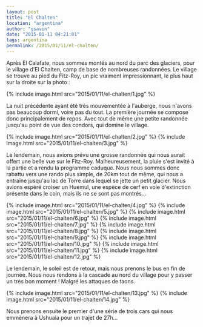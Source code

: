 ```yaml
---
layout: post
title: "El Chalten"
location: "argentina"
author: "gsavin"
date: "2015-01-11 04:21:01"
tags: argentina
permalink: /2015/01/11/el-chalten/
---
```

Après El Calafate, nous sommes montés au nord du parc des glaciers, pour le village d'El Chalten, camp de base de nombreuses randonnées. Le village se trouve au pied du Fitz-Roy, un pic vraiment impressionnant, le plus haut sur la droite sur la photo :

{% include image.html src="2015/01/11/el-chalten/1.jpg" %}

La nuit précédente ayant été très mouvementée à l'auberge, nous n'avons pas beaucoup dormi, voire pas du tout. La première journée se compose donc principalement de repos. Avec tout de même une petite randonnée jusqu'au point de vue des condors, qui domine le village.

{% include image.html src="2015/01/11/el-chalten/2.jpg" %}
{% include image.html src="2015/01/11/el-chalten/3.jpg" %}

Le lendemain, nous avions prévu une grosse randonnée qui nous aurait offert une belle vue sur le Fitz-Roy. Malheureusement, la pluie s'est invité à la partie et a rendu la programme caduque. Nous nous sommes donc rabattu vers une rando plus simple, de 20km tout de même, qui nous a entraîne jusqu'au lac de Torre dans lequel se jette un petit glacier. Nous avions espéré croiser un Huemul, une espèce de cerf en voie d'extinction présente dans le coin, mais ils ne se sont pas montrés...

{% include image.html src="2015/01/11/el-chalten/4.jpg" %}
{% include image.html src="2015/01/11/el-chalten/5.jpg" %}
{% include image.html src="2015/01/11/el-chalten/6.jpg" %}
{% include image.html src="2015/01/11/el-chalten/7.jpg" %}
{% include image.html src="2015/01/11/el-chalten/8.jpg" %}
{% include image.html src="2015/01/11/el-chalten/9.jpg" %}
{% include image.html src="2015/01/11/el-chalten/10.jpg" %}
{% include image.html src="2015/01/11/el-chalten/11.jpg" %}
{% include image.html src="2015/01/11/el-chalten/12.jpg" %}

Le lendemain, le soleil est de retour, mais nous prenons le bus en fin de journée. Nous nous rendons à la cascade au nord du village pour y passer un très bon moment ! Malgré les attaques de taons.

{% include image.html src="2015/01/11/el-chalten/13.jpg" %}
{% include image.html src="2015/01/11/el-chalten/14.jpg" %}

Nous prenons ensuite le premier d'une série de trois cars qui nous emmènera à Ushuaia pour un trajet de 27h...